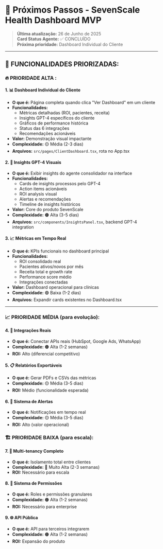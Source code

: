 # 🚀 Próximos Passos - SevenScale Health Dashboard MVP

> **Última atualização:** 26 de Junho de 2025  
> **Card Status Agente:** ✅ CONCLUÍDO  
> **Próxima prioridade:** Dashboard Individual do Cliente  

---

## 🎯 **FUNCIONALIDADES PRIORIZADAS:**

### **🔥 PRIORIDADE ALTA :**

#### **1. 📊 Dashboard Individual do Cliente**
- **O que é:** Página completa quando clica "Ver Dashboard" em um cliente
- **Funcionalidades:**
  - Métricas detalhadas (ROI, pacientes, receita)
  - Insights GPT-4 específicos do cliente
  - Gráficos de performance histórica
  - Status das 6 integrações
  - Recomendações acionáveis
- **Valor:** Demonstração visual impactante
- **Complexidade:** 🟡 Média (2-3 dias)
- **Arquivos:** `src/pages/ClientDashboard.tsx`, rota no App.tsx

#### **2. 🤖 Insights GPT-4 Visuais**
- **O que é:** Exibir insights do agente consolidador na interface
- **Funcionalidades:**
  - Cards de insights processos pelo GPT-4
  - Action items acionáveis
  - ROI analysis visual
  - Alertas e recomendações
  - Timeline de insights históricos
- **Valor:** Core do produto SevenScale
- **Complexidade:** 🟠 Alta (3-5 dias)
- **Arquivos:** `src/components/InsightsPanel.tsx`, backend GPT-4 integration

#### **3. 📈 Métricas em Tempo Real**
- **O que é:** KPIs funcionais no dashboard principal
- **Funcionalidades:**
  - ROI consolidado real
  - Pacientes ativos/novos por mês
  - Receita total e growth rate
  - Performance score médio
  - Integrações conectadas
- **Valor:** Dashboard operacional para clínicas
- **Complexidade:** 🟢 Baixa (1-2 dias)
- **Arquivos:** Expandir cards existentes no Dashboard.tsx

---

### **📈 PRIORIDADE MÉDIA (para evolução):**

#### **4. 🔗 Integrações Reais**
- **O que é:** Conectar APIs reais (HubSpot, Google Ads, WhatsApp)
- **Complexidade:** 🟠 Alta (1-2 semanas)
- **ROI:** Alto (diferencial competitivo)

#### **5. 📋 Relatórios Exportáveis**
- **O que é:** Gerar PDFs e CSVs das métricas
- **Complexidade:** 🟡 Média (3-5 dias)
- **ROI:** Médio (funcionalidade esperada)

#### **6. 🚨 Sistema de Alertas**
- **O que é:** Notificações em tempo real
- **Complexidade:** 🟡 Média (3-5 dias)
- **ROI:** Alto (valor operacional)


### **🏗️ PRIORIDADE BAIXA (para escala):**

#### **7. 👥 Multi-tenancy Completo**
- **O que é:** Isolamento total entre clientes
- **Complexidade:** 🔴 Muito Alta (2-3 semanas)
- **ROI:** Necessário para escala

#### **8. 🔐 Sistema de Permissões**
- **O que é:** Roles e permissões granulares
- **Complexidade:** 🟠 Alta (1-2 semanas)
- **ROI:** Necessário para enterprise

#### **9. 🌐 API Pública**
- **O que é:** API para terceiros integrarem
- **Complexidade:** 🟠 Alta (1-2 semanas)
- **ROI:** Expansão do produto

